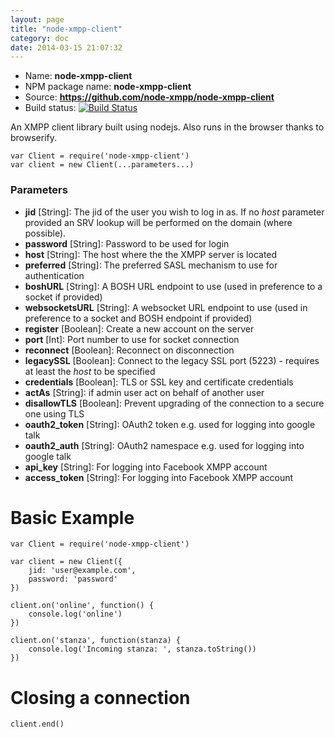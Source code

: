 ```yaml
---
layout: page
title: "node-xmpp-client"
category: doc
date: 2014-03-15 21:07:32
---
```


* Name: __node-xmpp-client__
* NPM package name: __node-xmpp-client__
* Source: __https://github.com/node-xmpp/node-xmpp-client__
* Build status: [![Build Status](https://secure.travis-ci.org/node-xmpp/node-xmpp-client.png)](http://travis-ci.org/node-xmpp/node-xmpp-cient)

An XMPP client library built using nodejs. Also runs in the browser thanks to browserify.

```
var Client = require('node-xmpp-client')
var client = new Client(...parameters...)
```

### Parameters

* __jid__ [String]: The jid of the user you wish to log in as. If no _host_ parameter provided an SRV lookup will be performed on the domain (where possible).
* __password__ [String]: Password to be used for login
* __host__ [String]: The host where the the XMPP server is located
* __preferred__ [String]: The preferred SASL mechanism to use for authentication
* __boshURL__ [String]: A BOSH URL endpoint to use (used in preference to a socket if provided)
* __websocketsURL__ [String]: A websocket URL endpoint to use (used in preference to a socket and BOSH endpoint if provided)
* __register__ [Boolean]: Create a new account on the server
* __port__ [Int]: Port number to use for socket connection
* __reconnect__ [Boolean]: Reconnect on disconnection
* __legacySSL__ [Boolean]: Connect to the legacy SSL port (5223) - requires at least the _host_ to be specified
* __credentials__ [Boolean]: TLS or SSL key and certificate credentials
* __actAs__ [String]: if admin user act on behalf of another user
* __disallowTLS__ [Boolean]: Prevent upgrading of the connection to a secure one using TLS
* __oauth2_token__ [String]: OAuth2 token e.g. used for logging into google talk
* __oauth2_auth__ [String]: OAuth2 namespace e.g. used for logging into google talk
* __api_key__ [String]: For logging into Facebook XMPP account
* __access_token__ [String]: For logging into Facebook XMPP account

# Basic Example

```
var Client = require('node-xmpp-client')

var client = new Client({
    jid: 'user@example.com',
    password: 'password'
})

client.on('online', function() {
    console.log('online')
})

client.on('stanza', function(stanza) {
    console.log('Incoming stanza: ', stanza.toString())
})
```

# Closing a connection

```
client.end()
```
